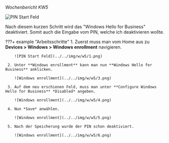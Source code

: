 *Wochenbericht KW5*

![PIN Start Feld](../../img/w/w5/x.png)

Nach diesem kurzen Schritt wird das "Windows Hello for Business" deaktiviert. Somit auch die Eingabe vom PIN, welche ich deaktivieren wollte.

???+ example "Arbeitsschritte"
     1. Zuerst muss man vom Home aus zu **Devices > Windows > Windows enrollment** navigieren.

        ![PIN Start Feld](../../img/w/w5/1.png)

     2. Unter **Windows enrollment** kann man nun **Windows Hello for Business** anklicken.

        ![Windows enrollment](../../img/w/w5/3.png)

     3. Auf dem neu erschienen Feld, muss man unter **Configure Windows Hello for Business** *Disabled* angeben.

        ![Windows enrollment](../../img/w/w5/4.png)

     4. Nun *Save* anwählen.

        ![Windows enrollment](../../img/w/w5/5.png)

     5. Nach der Speicherung wurde der PIN schon deaktiviert.

        ![Windows enrollment](../../img/w/w5/6.png)

